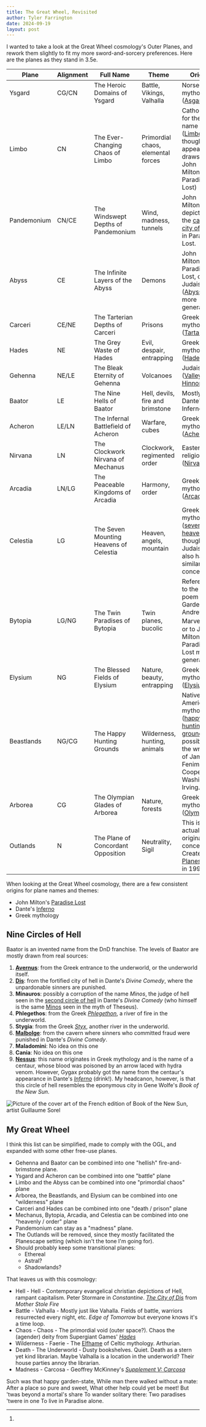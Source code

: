 ```yaml
---
title: The Great Wheel, Revisited
author: Tyler Farrington
date: 2024-09-19
layout: post
---
```


I wanted to take a look at the Great Wheel cosmology's Outer Planes, and rework them slightly to fit my more sword-and-sorcery preferences. Here are the planes as they stand in 3.5e.

| Plane       | Alignment | Full Name                              | Theme                              | Origin                                                                                                                                                                                        |
|-------------|-----------|----------------------------------------|------------------------------------|-----------------------------------------------------------------------------------------------------------------------------------------------------------------------------------------------|
| Ysgard      | CG/CN     | The Heroic Domains of Ysgard           | Battle, Vikings, Valhalla          | Norse mythology ([Asgard](https://en.wikipedia.org/wiki/Asgard))                                                                                                                              |
| Limbo       | CN        | The Ever-Changing Chaos of Limbo       | Primordial chaos, elemental forces | Catholicism for the name ([Limbo](https://en.wikipedia.org/wiki/Limbo), though its appearance draws on John Milton's Paradise Lost)                                                           |
| Pandemonium | CN/CE     | The Windswept Depths of Pandemonium    | Wind, madness, tunnels             | John Milton's depiction of the [capital city of hell](https://en.wikipedia.org/wiki/Pand%C3%A6monium_(Paradise_Lost)) in Paradise Lost.                                                       |
| Abyss       | CE        | The Infinite Layers of the Abyss       | Demons                             | John Milton's Paradise Lost, or Judaism ([Abyss](https://en.wikipedia.org/wiki/Abyss_(religion))) more generally.                                                                             |
| Carceri     | CE/NE     | The Tarterian Depths of Carceri        | Prisons                            | Greek mythology ([Tartarus](https://en.wikipedia.org/wiki/Tartarus))                                                                                                                          |
| Hades       | NE        | The Grey Waste of Hades                | Evil, despair, entrapping          | Greek mythology ([Hades](https://en.wikipedia.org/wiki/Greek_underworld))                                                                                                                     |
| Gehenna     | NE/LE     | The Bleak Eternity of Gehenna          | Volcanoes                          | Judaism ([Valley of Hinnom](https://en.wikipedia.org/wiki/Gehenna)).                                                                                                                          |
| Baator      | LE        | The Nine Hells of Baator               | Hell, devils, fire and brimstone   | Mostly Dante's Inferno                                                                                                                                                                        |
| Acheron     | LE/LN     | The Infernal Battlefield of Acheron    | Warfare, cubes                     | Greek mythology ([Acheron](https://en.wikipedia.org/wiki/Acheron))                                                                                                                            |
| Nirvana     | LN        | The Clockwork Nirvana of Mechanus      | Clockwork, regimented order        | Eastern religions ([Nirvana](https://en.wikipedia.org/wiki/Nirvana))                                                                                                                          |
| Arcadia     | LN/LG     | The Peaceable Kingdoms of Arcadia      | Harmony, order                     | Greek mythology ([Arcadia](https://en.wikipedia.org/wiki/Arcadia_(utopia)))                                                                                                                   |
| Celestia    | LG        | The Seven Mounting Heavens of Celestia | Heaven, angels, mountain           | Greek mythology ([seven heavens](https://en.wikipedia.org/wiki/Seven_heavens#Greek_religion_and_philosophy)) though Judaism also has a similar concept.                                       |
| Bytopia     | LG/NG     | The Twin Paradises of Bytopia          | Twin planes, bucolic               | Reference to the poem The Garden, by Andrew Marvell [^1], or to John Milton's Paradise Lost more generally.                                                                                   |
| Elysium     | NG        | The Blessed Fields of Elysium          | Nature, beauty, entrapping         | Greek mythology ([Elysium](https://en.wikipedia.org/wiki/Elysium))                                                                                                                            |
| Beastlands  | NG/CG     | The Happy Hunting Grounds              | Wilderness, hunting, animals       | Native American mythology ([happy hunting grounds](https://en.wikipedia.org/wiki/Happy_hunting_ground#cite_note-5)), possibly via the writings of James Fenimore Cooper or Washington Irving. |
| Arborea     | CG        | The Olympian Glades of Arborea         | Nature, forests                    | Greek mythology ([Olympus](https://en.wikipedia.org/wiki/Mount_Olympus#Name_and_mythological_associations))                                                                                   |
| Outlands    | N         | The Plane of Concordant Opposition     | Neutrality, Sigil                  | This is actually an original concept. Created for [Planescape](https://en.wikipedia.org/wiki/Planescape_Campaign_Setting) in 1994.                                                            |

When looking at the Great Wheel cosmology, there are a few consistent origins for plane names and themes:

* John Milton's [Paradise Lost](https://en.wikipedia.org/wiki/Paradise_Lost)
* Dante's [Inferno](https://en.wikipedia.org/wiki/Inferno_(Dante))
* Greek mythology

## Nine Circles of Hell

Baator is an invented name from the DnD franchise. The levels of Baator are mostly drawn from real sources:

1. [**Avernus**](https://en.wikipedia.org/wiki/Avernus): from the Greek entrance to the underworld, or the underworld itself.
2. [**Dis**](https://en.wikipedia.org/wiki/Dis_(Divine_Comedy)): from the fortified city of hell in Dante's *Divine Comedy*, where the unpardonable sinners are punished.
3. **Minauros**: possibly a corruption of the name *Minos*, the judge of hell seen in the [second circle of hell](https://en.wikipedia.org/wiki/Second_circle_of_hell) in Dante's *Divine Comedy* (who himself is the same [Minos](https://en.wikipedia.org/wiki/Minos) seen in the myth of Theseus).
4. **Phlegethos**: from the Greek [*Phlegethon*](https://en.wikipedia.org/wiki/Phlegethon), a river of fire in the underworld.
5. **Stygia**: from the Greek [*Styx*](https://en.wikipedia.org/wiki/Styx), another river in the underworld.
6. [**Malbolge**](https://en.wikipedia.org/wiki/Malebolge): from the cavern where sinners who committed fraud were punished in Dante's *Divine Comedy*.
7. **Maladomini**: No idea on this one
8. **Cania**: No idea on this one
9. [**Nessus**](https://en.wikipedia.org/wiki/Nessus_(mythology)#In_popular_culture): this name originates in Greek mythology and is the name of a centaur, whose blood was poisoned by an arrow laced with hydra venom. However, Gygax probably got the name from the centaur's appearance in Dante's [*Inferno*](https://en.wikipedia.org/wiki/Inferno_(Dante)#Seventh_Circle_(Violence)) (drink!). My headcanon, however, is that this circle of hell resembles the eponymous city in Gene Wolfe's *Book of the New Sun*.

![Picture of the cover art of the French edition of Book of the New Sun, artist Guillaume Sorel](nessus.jpeg)

## My Great Wheel

I think this list can be simplified, made to comply with the OGL, and expanded with some other free-use planes.

* Gehenna and Baator can be combined into one "hellish" fire-and-brimstone plane.  
* Ysgard and Acheron can be combined into one "battle" plane
* Limbo and the Abyss can be combined into one "primordial chaos" plane
* Arborea, the Beastlands, and Elysium can be combined into one "wilderness" plane
* Carceri and Hades can be combined into one "death / prison" plane
* Mechanus, Bytopia, Arcadia, and Celestia can be combined into one "heavenly / order" plane
* Pandemonium can stay as a "madness" plane.
* The Outlands will be removed, since they mostly facilitated the Planescape setting (which isn't the tone I'm going for).
* Should probably keep some transitional planes:
    * Ethereal
    * Astral?
    * Shadowlands?

That leaves us with this cosmology:

* Hell - Hell - Contemporary evangelical christian depictions of Hell, rampant capitalism. Peter Stormare in *Constantine*. [*The City of Dis*](http://throneofsalt.blogspot.com/2020/05/the-war-of-bull-and-sable-maid.html) from *Mother Stole Fire*
* Battle - Valhalla - Mostly just like Vahalla. Fields of battle, warriors resurrected every night, etc. *Edge of Tomorrow* but everyone knows it's a time loop. 
* Chaos - Chaos - The primordial void (outer space?). Chaos the (agender) deity from Supergiant Games' [*Hades*](https://hades.fandom.com/wiki/Chaos) 
* Wilderness - Faerie - The [Elfhame](https://en.wikipedia.org/wiki/Fairyland) of Celtic mythology. Arthurian. 
* Death - The Underworld - Dusty bookshelves. Quiet. Death as a stern yet kind librarian. Maybe Valhalla is a location in the underworld? Their house parties annoy the librarian.
* Madness - Carcosa - Geoffrey McKinney's [*Supplement V: Carcosa*](https://the-eye.eu/public/Books/rpg.rem.uz/Dungeons%20%26%20Dragons/Original%20D%26D/Supplement%205%20-%20Carcosa.pdf)  


[^1]:

Such was that happy garden-state,
While man there walked without a mate:
After a place so pure and sweet,
What other help could yet be meet!
But 'twas beyond a mortal's share
To wander solitary there:
Two paradises 'twere in one
To live in Paradise alone.
